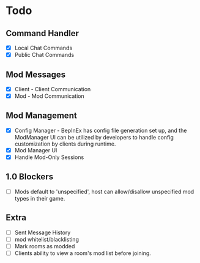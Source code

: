 # Todo
## Command Handler
- [x] Local Chat Commands
- [x] Public Chat Commands
## Mod Messages
- [x] Client - Client Communication
- [x] Mod - Mod Communication
## Mod Management
- [x] Config Manager - BepInEx has config file generation set up, and the ModManager UI can be utilized by developers to handle config customization by clients during runtime.
- [x] Mod Manager UI
- [x] Handle Mod-Only Sessions

## 1.0 Blockers
- [ ] Mods default to 'unspecified', host can allow/disallow unspecified mod types in their game.

## Extra
- [ ] Sent Message History
- [ ] mod whitelist/blacklisting
- [ ] Mark rooms as modded
- [ ] Clients ability to view a room's mod list before joining.
